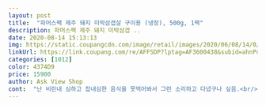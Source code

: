 ```yaml
---
layout: post 
title:  "파머스팩 제주 돼지 미박삼겹살 구이용 (냉장), 500g, 1팩" 
description: 파머스팩 제주 돼지 미박삼겹 ..
date: 2020-08-14 15:13:13 
img: https://static.coupangcdn.com/image/retail/images/2020/06/08/14/0/48797f74-5fd5-4701-8577-28967b70df07.jpg 
linkUrl: https://link.coupang.com/re/AFFSDP?lptag=AF3600438&subid=ahnPublicAsk&pageKey=1679134174&itemId=2860548000&vendorItemId=70849823354&traceid=V0-113-530bab747a00d094 
categories: [1012] 
color: 4374D9 
price: 15900 
author: Ask View Shop 
cont:  "난 비린내 심하고 잡내심한 음식을 못먹어봐서 그런 소리하고 다녔구나 싶음.<br/><br/>돈아깝다<br/>비린내나 잡내 이런거 상관없이 잘 먹는 줄 알았는데<br/>살다살다 이런 삼겹살은 첨 먹어봄<br/>이거 먹어보고 확실히느꼇음.<br/><br/>차라리 무한리필집 고기가 더 맛있음.<br/><br/>" 
---
```

